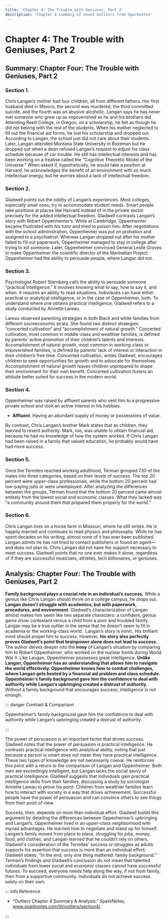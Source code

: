 ```yaml
---
title: 'Chapter 4: The Trouble with Geniuses, Part 2'
description: 'Chapter 4 summary of novel Outliers from Sparknotes'
---
```


# Chapter 4: The Trouble with Geniuses, Part 2

## Summary: Chapter Four: The Trouble with Geniuses, Part 2

### Section 1.

Chris Langan’s mother had four children, all from different fathers. Her first husband died in Mexico, the second was murdered, the third committed suicide, and the fourth was an abusive alcoholic. Langan says he has never met someone who grew up as impoverished as he and his brothers did. Attending Reed College, in Oregon, on a scholarship, he felt as though he did not belong with the rest of the students. When his mother neglected to fill out the financial aid forms, he lost his scholarship and dropped out. According to Langan, the school just did not care about their students. Later, Langan attended Montana State University in Bozeman but he dropped out when a dean refused Langan’s request to adjust his class schedule because of car trouble. He still has intellectual interests and has been working on a treatise called the “Cognitive Theoretic Model of the Universe.” When asked if, hypothetically, he would take a position at Harvard, he acknowledges the benefit of an environment with so much intellectual energy, but he worries about a lack of intellectual freedom.

### Section 2. 

Gladwell points out the oddity of Langan’s experiences. Most colleges, especially small ones, try to accommodate student needs. Smart people take positions at places like Harvard instead of in the private sector precisely for the added intellectual freedom. Gladwell contrasts Langan’s story with Robert Oppenheimer’s. While at Cambridge, Oppenheimer became frustrated with his tutor and tried to poison him. After negotiations with the school administration, Oppenheimer was put on probation and assigned to a psychiatrist. Whereas Langan dropped out after his mother failed to fill out paperwork, Oppenheimer managed to stay in college after trying to kill someone. Later, Oppenheimer convinced General Leslie Groves to make Oppenheimer the scientific director of the Manhattan Project. Oppenheimer had the ability to persuade people, where Langan did not.

### Section 3.

Psychologist Robert Sternberg calls the ability to persuade someone “practical intelligence.” It involves knowing what to say, how to say it, and when. It requires an ability to read situations. Individuals can have either practical or analytical intelligence, or in the case of Oppenheimer, both. To understand where one obtains practical intelligence, Gladwell refers to a study conducted by Annette Lareau.

Lareau observed parenting strategies in both Black and white families from different socioeconomic strata. She found two distinct strategies: “concerted cultivation” and “accomplishment of natural growth.” Concerted cultivation, most common in middle-class and wealthier families, is defined by parents’ active promotion of their children’s talents and interests. Accomplishment of natural growth, most common in working-class or impoverished families, is defined by parents’ lack of interest or interaction in their children’s free time. Concerted cultivation, writes Gladwell, encourages children to seek opportunities for growth and to advocate for themselves. Accomplishment of natural growth leaves children unprepared to shape their environment for their own benefit. Concerted cultivation fosters an attitude better suited for success in the modern world.

### Section 4.

Oppenheimer was raised by affluent parents who sent him to a progressive private school and took an active interest in his hobbies.

-   **Affluent**: Having an abundant supply of money or possessions of value.

By contrast, Chris Langan’s brother Mark states that as children, they learned to resent authority. Mark, too, was unable to obtain financial aid, because he had no knowledge of how the system worked. If Chris Langan had been raised in a family that valued education, he probably would have had more success.

### Section 5.

Once the Termites reached working adulthood, Terman grouped 730 of the males into three categories, based on their levels of success. The top 20 percent were upper-class professionals, while the bottom 20 percent had low-paying jobs or were unemployed. After analyzing the differences between the groups, Terman found that the bottom 20 percent came almost entirely from the lowest social and economic classes. What they lacked was “a community around them that prepared them properly for the world.”

### Section 6.

Chris Langan lives on a horse farm in Missouri, where he still writes. He is happily married and continues to read physics and philosophy. While he has spent decades on his writing, almost none of it has ever been published. Langan admits he has not tried to contact publishers or found an agent—and does not plan to. Chris Langan did not have the support necessary to meet success. Gladwell points that no one ever makes it alone, regardless of if they are successful musicians, athletes, tech billionaires, or geniuses.

## Analysis: Chapter Four: The Trouble with Geniuses, Part 2

**Family background plays a crucial role in an individual’s success.** While a genius like Chris Langan should thrive on a college campus, he drops out. **Langan doesn’t struggle with academics, but with paperwork, procedures, and environment**. Gladwell’s characterization of Langan almost makes him seem like two separate characters: a confident, genius game show contestant versus a child from a poor and troubled family. Langan may be a true outlier in the sense that he doesn’t seem to fit in academia or the working-class world.  Langan’s story is ironic. His brilliant mind should propel him to success. However, **his story also perfectly proves Gladwell’s point that brainpower alone does not lead to success.** The author delves deeper into the **irony** of Langan’s situation by comparing him to Robert Oppenheimer, who worked on the nuclear bomb during World War II. Like Langan, Oppenheimer possesses great intelligence. **Unlike Langan, Oppenheimer has an understanding that allows him to navigate the world effectively. Oppenheimer knows how to combat challenges, where Langan gets bested by a financial aid problem and class schedule.** **Oppenheimer’s family background gave him the confidence to deal with authority while Langan’s upbringing created a distrust of authority.** Without a family background that encourages success, intelligence is not enough.

::: danger Contrast & Comparison

Oppenheimer’s family background gave him the confidence to deal with authority while Langan’s upbringing created a distrust of authority.

:::

The power of persuasion is an important factor that drives success. Gladwell notes that the power of persuasion is practical intelligence. He contrasts practical intelligence with analytical ability, noting that just because a person is smart does not mean they have practical intelligence. These two types of knowledge are not necessarily coeval. He reinforces this point with a return to the comparison of Langan and Oppenheimer. Both men are exceedingly intelligent, but Langan lacks the social savvy of practical intelligence. Gladwell suggests that individuals gain practical intelligence skills from their families, discussing a study by sociologist Annette Lareau to prove his point. Children from wealthier families learn how to interact with society in a way that drives achievement. Successful people have the power of persuasion and can convince others to see things from their point of view.

Success, then, depends on more than individual effort. Gladwell builds this argument by detailing the differences between Oppenheimer’s upbringing and Langan’s. Oppenheimer lived in an upper-class neighborhood with myriad advantages. He learned how to negotiate and stand up for himself. Langan’s family moved from place to place, struggling for jobs, money, food, and clothes, and Langan learned that he couldn’t rely on others. Gladwell's consideration of the Termites' success or struggles as adults supports his assertion that success is more than an individual effort; Gladwell states, “In the end, only one thing mattered: family background.” Terman’s findings and Gladwell’s conclusion do not mean that talented individuals from lower social and economic classes cannot have successful futures. To succeed, everyone needs help along the way, if not from family, then from a supportive community. Individuals do not achieve success solely on their own.

::: info Reference

-   “Outliers Chapter 4 Summary & Analysis.” SparkNotes, www.sparknotes.com/lit/outliers/section4/.

:::
